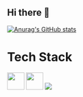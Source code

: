 ## Hi there 👋

[![Anurag's GitHub stats](https://github-readme-stats.vercel.app/api?username=JeovanyC&show_icons=true&theme=github_dark)](https://github.com/anuraghazra/github-readme-stats)

# Tech Stack

<img src="https://cdn.jsdelivr.net/gh/devicons/devicon/icons/python/python-original.svg" width="40" height="40" />     <img src="https://cdn.jsdelivr.net/gh/devicons/devicon/icons/javascript/javascript-original.svg" width="40" height="40" />     <img src = icons/c/c-original.svg />  
